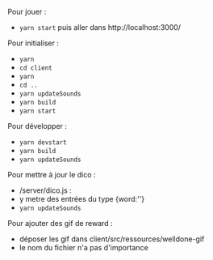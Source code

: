 Pour jouer : 
  * `yarn start` puis aller dans http://localhost:3000/

Pour initialiser :
  * `yarn`
  * `cd client`
  * `yarn`
  * `cd ..`
  * `yarn updateSounds`
  * `yarn build`
  * `yarn start`

Pour développer :
  * `yarn devstart`
  * `yarn build`
  * `yarn updateSounds`

Pour mettre à jour le dico :
  * /server/dico.js :
  * y metre des entrées du type {word:''}
  * `yarn updateSounds`

Pour ajouter des gif de reward :
  * déposer les gif dans client/src/ressources/welldone-gif
  * le nom du fichier n'a pas d'importance
